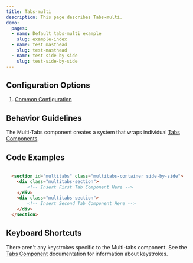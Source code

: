 ```yaml
---
title: Tabs-multi
description: This page describes Tabs-multi.
demo:
  pages:
  - name: Default tabs-multi example
    slug: example-index
  - name: test masthead
    slug: test-masthead
  - name: test side by side
    slug: test-side-by-side
---
```


## Configuration Options

1. [Common Configuration]( ../components/tabs-multi/example-index)

## Behavior Guidelines

The Multi-Tabs component creates a system that wraps individual [Tabs Components]( ../components/tabs/index).

## Code Examples

```html

  <section id="multitabs" class="multitabs-container side-by-side">
    <div class="multitabs-section">
        <!-- Insert First Tab Component Here -->
    </div>
    <div class="multitabs-section">
        <!-- Insert Second Tab Component Here -->
    </div>
  </section>

```

## Keyboard Shortcuts

There aren't any keystrokes specific to the Multi-tabs component.  See the [Tabs Component](../components/tabs/index) documentation for information about keystrokes.
